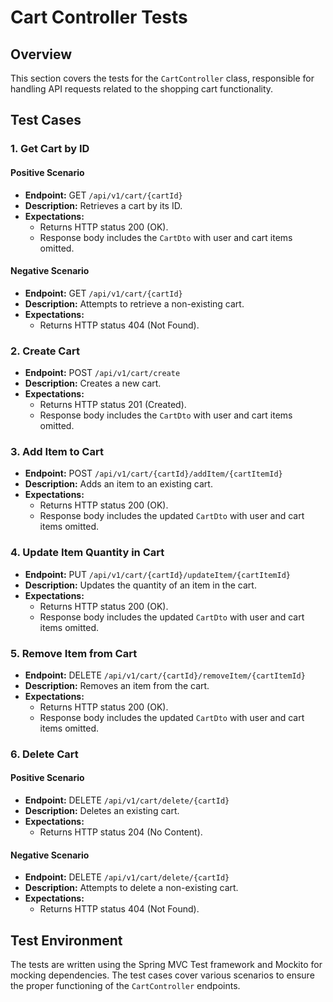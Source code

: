 # Cart Controller Tests

## Overview

This section covers the tests for the `CartController` class, responsible for handling API requests related to the shopping cart functionality.

## Test Cases

### 1. Get Cart by ID

#### Positive Scenario
- **Endpoint:** GET `/api/v1/cart/{cartId}`
- **Description:** Retrieves a cart by its ID.
- **Expectations:**
    - Returns HTTP status 200 (OK).
    - Response body includes the `CartDto` with user and cart items omitted.

#### Negative Scenario
- **Endpoint:** GET `/api/v1/cart/{cartId}`
- **Description:** Attempts to retrieve a non-existing cart.
- **Expectations:**
    - Returns HTTP status 404 (Not Found).

### 2. Create Cart

- **Endpoint:** POST `/api/v1/cart/create`
- **Description:** Creates a new cart.
- **Expectations:**
    - Returns HTTP status 201 (Created).
    - Response body includes the `CartDto` with user and cart items omitted.

### 3. Add Item to Cart

- **Endpoint:** POST `/api/v1/cart/{cartId}/addItem/{cartItemId}`
- **Description:** Adds an item to an existing cart.
- **Expectations:**
    - Returns HTTP status 200 (OK).
    - Response body includes the updated `CartDto` with user and cart items omitted.

### 4. Update Item Quantity in Cart

- **Endpoint:** PUT `/api/v1/cart/{cartId}/updateItem/{cartItemId}`
- **Description:** Updates the quantity of an item in the cart.
- **Expectations:**
    - Returns HTTP status 200 (OK).
    - Response body includes the updated `CartDto` with user and cart items omitted.

### 5. Remove Item from Cart

- **Endpoint:** DELETE `/api/v1/cart/{cartId}/removeItem/{cartItemId}`
- **Description:** Removes an item from the cart.
- **Expectations:**
    - Returns HTTP status 200 (OK).
    - Response body includes the updated `CartDto` with user and cart items omitted.

### 6. Delete Cart

#### Positive Scenario
- **Endpoint:** DELETE `/api/v1/cart/delete/{cartId}`
- **Description:** Deletes an existing cart.
- **Expectations:**
    - Returns HTTP status 204 (No Content).

#### Negative Scenario
- **Endpoint:** DELETE `/api/v1/cart/delete/{cartId}`
- **Description:** Attempts to delete a non-existing cart.
- **Expectations:**
    - Returns HTTP status 404 (Not Found).

## Test Environment

The tests are written using the Spring MVC Test framework and Mockito for mocking dependencies. The test cases cover various scenarios to ensure the proper functioning of the `CartController` endpoints.

